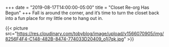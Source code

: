 +++
date = "2019-08-17T14:00:00-05:00"
title = "Closet Re-org Has Begun"
+++
Fall is around the corner, and it’s time to turn the closet back into a fun place for my little one to hang out in.

{{< picture src="https://res.cloudinary.com/tobyblog/image/upload/v1566070905/img/8256F4F4-C148-482B-8474-774033D20409_o1j7qk.jpg" >}}